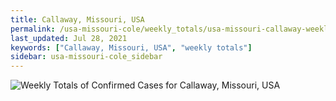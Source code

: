 ```yaml
---
title: Callaway, Missouri, USA
permalink: /usa-missouri-cole/weekly_totals/usa-missouri-callaway-weekly_totals.html
last_updated: Jul 28, 2021
keywords: ["Callaway, Missouri, USA", "weekly totals"]
sidebar: usa-missouri-cole_sidebar
---
```


![Weekly Totals of Confirmed Cases for Callaway, Missouri, USA](/covid_tracker/images/graphs/usa-missouri-callaway-weekly_totals_graph.png)
